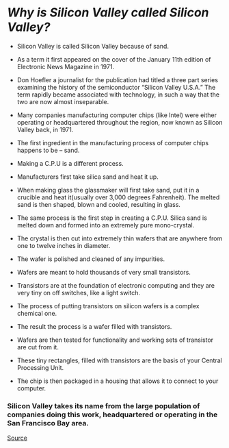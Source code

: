 # **_Why is Silicon Valley called Silicon Valley?_**

* Silicon Valley is called Silicon Valley because of sand.

* As a term it first appeared on the cover of the January 11th edition of Electronic News Magazine in 1971.

* Don Hoefler a journalist for the publication had titled a three part series examining the history of the semiconductor “Silicon Valley U.S.A.” The term rapidly became associated with technology, in such a way that the two are now almost inseparable. 

* Many companies manufacturing computer chips (like Intel) were either operating or headquartered throughout the region, now known as Silicon Valley back, in 1971.
 
* The first ingredient in the manufacturing process of computer chips happens to be – sand.

* Making a C.P.U is a different process.

 * Manufacturers first take silica sand and heat it up.

 * When making glass the glassmaker will first take sand, put it in a crucible and heat it(usually over 3,000 degrees Fahrenheit).
      The melted sand is then shaped, blown and cooled, resulting in glass.

* The same process is the first step in creating a C.P.U. Silica sand is melted down and formed into an extremely pure mono-crystal.

* The crystal is then cut into extremely thin wafers that are anywhere from one to twelve inches in diameter.

* The wafer is polished and cleaned of any impurities.

* Wafers are meant to hold thousands of very small transistors.

* Transistors are at the foundation of electronic computing and they are very tiny on off switches, like a light switch.

* The process of putting transistors on silicon wafers is a complex chemical one.

* The result the process is a wafer filled with transistors.

* Wafers are then tested for functionality and working sets of transistor are cut from it.

* These tiny rectangles, filled with transistors are the basis of your Central Processing Unit.

* The chip is then packaged in a housing that allows it to connect to your computer.

### Silicon Valley takes its name from the large population of companies doing this work, headquartered or operating in the San Francisco Bay area.

[Source](https://www.pellcenter.org/why-is-silicon-valley-called-silicon-valley/)
 

